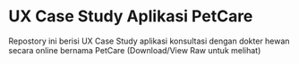 # UX Case Study Aplikasi PetCare
Repostory ini berisi UX Case Study aplikasi konsultasi dengan dokter hewan secara online bernama PetCare (Download/View Raw untuk melihat)
